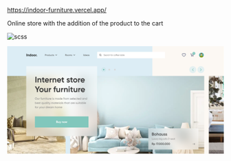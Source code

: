 https://indoor-furniture.vercel.app/

Online store with the addition of the product to the cart

![scss](https://img.shields.io/badge/scss-%20-ff69b4)

![header](./img/header.PNG)